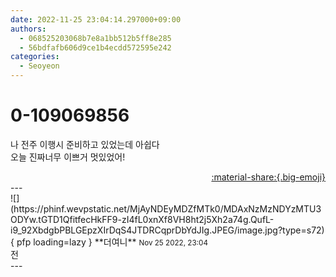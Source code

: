```yaml
---
date: 2022-11-25 23:04:14.297000+09:00
authors:
  - 068525203068b7e8a1bb512b5ff8e285
  - 56bdfafb606d9ce1b4ecdd572595e242
categories:
  - Seoyeon
---
```


# 0-109069856

<div class="post-container" markdown="1">
<div class="content-container md-sidebar__scrollwrap" markdown="1">

나 전주 이행시 준비하고 있었는데 아쉽다<br>오늘 진짜너무 이쁘거 멋있었어!

</div>
</div>

<div style="text-align: right;" markdown="1">
<a href="https://weverse.io/fromis9/fanpost/0-109069856" style="text-align: right;">:material-share:{.big-emoji}</a>
</div>
---

<div class="comments-container md-sidebar__scrollwrap" markdown="1">
<div class="comment" markdown="1">
<div class='id-container' markdown="1">
![](https://phinf.wevpstatic.net/MjAyNDEyMDZfMTk0/MDAxNzMzNDYzMTU3ODYw.tGTD1QfitfecHkFF9-zI4fL0xnXf8VH8ht2j5Xh2a74g.QufL-i9_92XbdgbPBLGEpzXIrDqS4JTDRCqprDbYdJIg.JPEG/image.jpg?type=s72){ pfp loading=lazy }
**<span class="artist">더여니</span>** <small>Nov 25 2022, 23:04</small><br>
</div>
<div class='comment-body' markdown="1">
전
</div>
</div>
</div>
---
